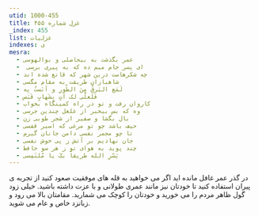 ```yaml
---
utid: 1000-455
title: غزل شماره ۴۵۵
_index: 455
list: غزلیات
indexes: ی
mesra:
  - عمر بگذشت به بیحاصلی و بوالهوسی
  - ‌ ای پسر جام میم ده که به پیری برسی
  - چه شکرهاست درین شهر که قانع شده اند
  - شاهبازان طریقت به مقام مگسی
  - لَمَع البَرقُ مِنَ الطّورِ و آنَستُ بِه
  - فَلَعلّی لک آتٍ بِشَهابٍ قَبَس
  - کاروان رفت و تو در راه کمینگاه بخواب
  - وه که بس بیخبر از غلغل چندین جرسی
  - بال بگشا و صفیر از شجر طوبی زن
  - حیف باشد چو تو مرغی که اسیر قفسی
  - تا چو مجمر نفسی دامن جانان گیرم
  - جان نهادیم بر آتش ز پی خوش نفسی
  - چند پوید به هوای تو ز هر سو حافظ
  - یَسّرِ الله طریقاً بکَ یا مُلتَمِسی
---
```

در گذر عمر غافل مانده اید اگر می خواهید به قله های موفقیت صعود کنید از تجربه ی پیران استفاده کنید تا خودتان نیز مانند عمری طولانی و با عزت داشته باشید. خیلی زود گول ظاهر مردم را می خورید و خودتان را کوچک می شمارید. مقامتان بالا می رود و زبانزد خاص و عام می شوید.
